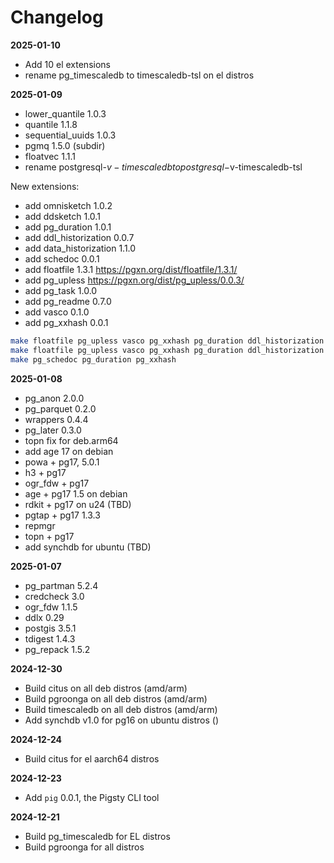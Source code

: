 # Changelog

**2025-01-10**

- Add 10 el extensions
- rename pg_timescaledb to timescaledb-tsl on el distros

**2025-01-09**

- lower_quantile 1.0.3
- quantile 1.1.8
- sequential_uuids 1.0.3
- pgmq 1.5.0 (subdir)
- floatvec 1.1.1
- rename postgresql-$v-timescaledb to postgresql-$v-timescaledb-tsl

New extensions:

- add omnisketch 1.0.2
- add ddsketch 1.0.1
- add pg_duration 1.0.1
- add ddl_historization 0.0.7
- add data_historization 1.1.0
- add schedoc 0.0.1
- add floatfile 1.3.1 https://pgxn.org/dist/floatfile/1.3.1/
- add pg_upless https://pgxn.org/dist/pg_upless/0.0.3/
- add pg_task 1.0.0
- add pg_readme 0.7.0
- add vasco 0.1.0
- add pg_xxhash 0.0.1

```bash
make floatfile pg_upless vasco pg_xxhash pg_duration ddl_historization data_historization pg_schedoc lower_quantile quantile ddsketch omnisketch sequential_uuids pgmq floatvec pg_timeseries timescaledb #pg_task pg_readme
make floatfile pg_upless vasco pg_xxhash pg_duration ddl_historization data_historization pg_schedoc
make pg_schedoc pg_duration pg_xxhash
```

**2025-01-08**

- pg_anon 2.0.0 
- pg_parquet 0.2.0 
- wrappers 0.4.4 
- pg_later 0.3.0 
- topn fix for deb.arm64
- add age 17 on debian
- powa + pg17, 5.0.1
- h3 + pg17
- ogr_fdw + pg17
- age + pg17 1.5 on debian
- rdkit + pg17 on u24 (TBD)
- pgtap + pg17 1.3.3
- repmgr
- topn + pg17
- add synchdb for ubuntu (TBD)


**2025-01-07**

- pg_partman 5.2.4
- credcheck 3.0
- ogr_fdw 1.1.5
- ddlx 0.29
- postgis 3.5.1
- tdigest 1.4.3
- pg_repack 1.5.2


**2024-12-30**

- Build citus on all deb distros (amd/arm)
- Build pgroonga on all deb distros (amd/arm)
- Build timescaledb on all deb distros (amd/arm)
- Add synchdb v1.0 for pg16 on ubuntu distros ()

**2024-12-24**

- Build citus for el aarch64 distros

**2024-12-23**

- Add `pig` 0.0.1, the Pigsty CLI tool

**2024-12-21**

- Build pg_timescaledb for EL distros
- Build pgroonga for all distros